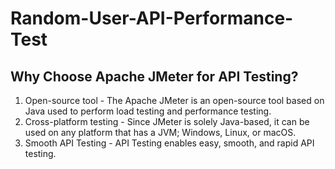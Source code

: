 # Random-User-API-Performance-Test
## Why Choose Apache JMeter for API Testing?

1. Open-source tool - The Apache JMeter is an open-source tool based on Java used to perform load testing and performance testing.
2. Cross-platform testing - Since JMeter is solely Java-based, it can be used on any platform that has a JVM; Windows, Linux, or macOS.
3. Smooth API Testing - API Testing enables easy, smooth, and rapid API testing.
